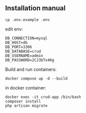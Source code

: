 ## Installation manual

``cp .env.example .env``

edit env:

```
DB_CONNECTION=mysql
DB_HOST=db
DB_PORT=3306
DB_DATABASE=crud
DB_USERNAME=admin
DB_PASSWORD=2C23bTx4Kg
```

Build and run containers:

``docker compose up -d --build``

in docker container:

```
docker exec -it crud-app /bin/bash
composer install
php artisan migrate
```
